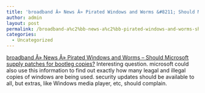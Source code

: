 ```yaml
---
title: 'broadband Â» News Â» Pirated Windows and Worms &#8211; Should Microsoft supply patches for bootleg copies?'
author: admin
layout: post
permalink: /broadband-a%c2%bb-news-a%c2%bb-pirated-windows-and-worms-should-microsoft-supply-patches-for-bootleg-copies/
categories:
  - Uncategorized
---
```

[broadband Â» News Â» Pirated Windows and Worms &#8211; Should Microsoft supply patches for bootleg copies?][1] Interesting question. microsoft could also use this information to find out exactly how many leagal and illegal copies of windows are being used. security updates should be available to all, but extras, like Windows media player, etc, should complain.

 [1]: http://www.dslreports.com/shownews/43503